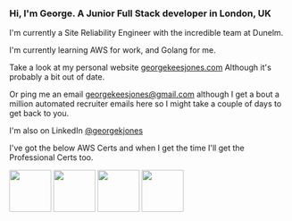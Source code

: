 ### Hi, I'm George. A Junior Full Stack developer in London, UK

I'm currently a Site Reliability Engineer with the incredible team at Dunelm.

I'm currently learning AWS for work, and Golang for me.

Take a look at my personal website [georgekeesjones.com](https://georgekeesjones.com) Although it's probably a bit out of date.

Or ping me an email [georgekeesjones@gmail.com](mailto:georgekeesjones@gmail.com?subject=Hey,%20I%20found%20your%20profile%20on%20GitHub...) although I get a bout a million automated recruiter emails here so I might take a couple of days to get back to you.

I'm also on LinkedIn [@georgekjones](https://www.linkedin.com/in/georgekjones/)

I've got the below AWS Certs and when I get the time I'll get the Professional Certs too.
<p float="left">
    <img src="https://images.youracclaim.com/images/68468004-5a85-4f3b-bc58-590773979486/AWS-CloudPractitioner-2020.png" width="75"/>
    <img src="https://images.youracclaim.com/images/4bc21d8b-4afe-4fbd-9a90-a9de8bf7b240/AWS-SolArchitect-Associate-2020.png" width="75"/>
    <img src="https://images.credly.com/images/598f6ac6-2dbd-4394-8ae4-943b2f4c43ea/AWS-Developer-Associate-2020.png" width="75"/>
    <img src="https://images.credly.com/size/680x680/images/bf588058-87cc-4cbd-94b0-ef0385fb4371/AWS-SysOpAdmin-Associate-2020.png" width="75"/>
</p>
